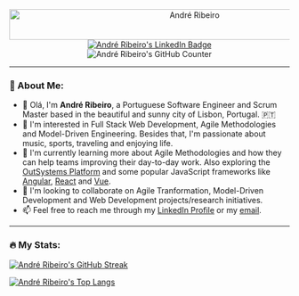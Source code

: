 <div id="welcome" align="center">
	<img src="https://readme-typing-svg.herokuapp.com?font=Kaushan+Script&size=40&duration=3500&color=FFA500&background=FFFFFF00&center=true&vCenter=true&width=650&height=55&lines=👋+Olá!+Welcome,+André+here!" alt="André Ribeiro" width="650" height="55">
</div>

<div id="badges" align="center">
  <a href="https://pt.linkedin.com/in/andr%C3%A9-ribeiro-kr36">
    <img src="https://img.shields.io/badge/LinkedIn-blue?style=for-the-badge&logo=linkedin&logoColor=white" alt="André Ribeiro's LinkedIn Badge"/>
  </a>
</div>

<div id="counter" align="center">
  <img src="https://komarev.com/ghpvc/?username=your-github-apribeiro&style=flat-square&color=orange" alt="André Ribeiro's GitHub Counter"/>
</div>

---

### :memo: About Me:

- 🤙 Olá, I'm **André Ribeiro**, a Portuguese Software Engineer and Scrum Master based in the beautiful and sunny city of Lisbon, Portugal. :portugal:
- 👀 I'm interested in Full Stack Web Development, Agile Methodologies and Model-Driven Engineering. Besides that, I'm passionate about music, sports, traveling and enjoying life.
- 🌱 I'm currently learning more about Agile Methodologies and how they can help teams improving their day-to-day work. Also exploring the [OutSystems Platform](https://www.outsystems.com/) and some popular JavaScript frameworks like [Angular](https://angular.io/), [React](https://reactjs.org/) and [Vue](https://vuejs.org/).
- 💞️ I'm looking to collaborate on Agile Tranformation, Model-Driven Development and Web Development projects/research initiatives.
- 📫 Feel free to reach me through my [LinkedIn Profile](https://www.linkedin.com/in/andré-ribeiro-kr36) or my [email](mailto:andre.ribeiro88@outlook.pt).

---

### :fire: My Stats:

[![André Ribeiro's GitHub Streak](http://github-readme-streak-stats.herokuapp.com?user=apribeiro&theme=dark)](https://git.io/streak-stats)

[![André Ribeiro's Top Langs](https://github-readme-stats.vercel.app/api/top-langs/?username=apribeiro&layout=compact&theme=dark)](https://github.com/anuraghazra/github-readme-stats)

<!---
apribeiro/apribeiro is a ✨ special ✨ repository because its `README.md` (this file) appears on your GitHub profile.
You can click the Preview link to take a look at your changes.
--->
